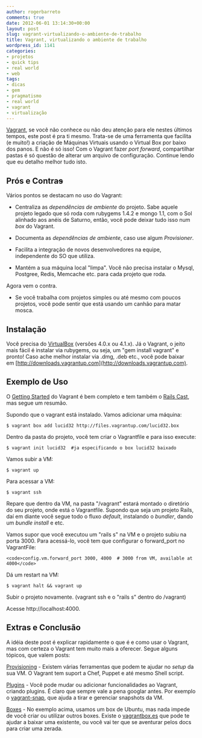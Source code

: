 ```yaml
---
author: rogerbarreto
comments: true
date: 2012-06-01 13:14:30+00:00
layout: post
slug: vagrant-virtualizando-o-ambiente-de-trabalho
title: Vagrant, virtualizando o ambiente de trabalho
wordpress_id: 1141
categories:
- projetos
- quick tips
- real world
- web
tags:
- dicas
- gem
- pragmatismo
- real world
- vagrant
- virtualização
---
```


[Vagrant](http://vagrantup.com/), se você não conhece ou não deu atenção para ele nestes últimos tempos, este post é pra ti mesmo. Trata-se de uma ferramenta que facilita (e muito!) a criação de Máquinas Virtuais usando o Virtual Box por baixo dos panos. E não é só isso! Com o Vagrant fazer _port forward_, compartilhar pastas é só questão de alterar um arquivo de configuração. Continue lendo que eu detalho melhor tudo isto.


## Prós e Contra<del>s</del>


Vários pontos se destacam no uso do Vagrant:



	
  * Centraliza as _dependências de ambiente_ do projeto. Sabe aquele projeto legado que só roda com rubygems 1.4.2 e mongo 1.1, com o Sol alinhado aos anéis de Saturno, então, você pode deixar tudo isso num _box_ do Vagrant.

	
  * Documenta as _dependências de ambiente_, caso use algum _Provisioner_.

	
  * Facilita a integração de novos desenvolvedores na equipe, independente do SO que utiliza.

	
  * Mantém a sua máquina local "limpa". Você não precisa instalar o Mysql, Postgree, Redis, Memcache etc. para cada projeto que roda.


Agora vem o contra.

	
  * Se você trabalha com projetos simples ou até mesmo com poucos projetos, você pode sentir que está usando um canhão para matar mosca.




## Instalação


Você precisa do [VirtualBox](https://www.virtualbox.org/) (versões 4.0.x ou 4.1.x). Já o Vagrant, o jeito mais fácil é instalar via rubygems, ou seja, um "gem install vagrant" e pronto! Caso ache melhor instalar via .dmg, .deb etc., você pode baixar em [http://downloads.vagrantup.com](http://downloads.vagrantup.com).


## Exemplo de Uso


O [Getting Started](http://vagrantup.com/v1/docs/getting-started/index.html) do Vagrant é bem completo e tem também o [Rails Cast](http://railscasts.com/episodes/292-virtual-machines-with-vagrant), mas segue um resumão.

Supondo que o vagrant está instalado. Vamos adicionar uma máquina:

    
    $ vagrant box add lucid32 http://files.vagrantup.com/lucid32.box


Dentro da pasta do projeto, você tem criar o Vagrantfile e para isso execute:

    
    $ vagrant init lucid32  #ja especificando o box lucid32 baixado


Vamos subir a VM:

    
    $ vagrant up


Para acessar a VM:

    
    $ vagrant ssh


Repare que dentro da VM, na pasta "/vagrant" estará montado o diretório do seu projeto, onde está o Vagrantfile. Supondo que seja um projeto Rails, daí em diante você segue todo o fluxo _default_, instalando o _bundler_, dando um _bundle install_ e etc.

Vamos supor que você executou um "rails s" na VM e o projeto subiu na porta 3000. Para acessá-lo, você tem que configurar o forward_port no VagrantFile:

    
    <code>config.vm.forward_port 3000, 4000  # 3000 from VM, available at 4000</code>


Dá um restart na VM:

    
    $ vagrant halt && vagrant up


Subir o projeto novamente. (vagrant ssh e o "rails s" dentro do /vagrant)

Acesse http://localhost:4000.


## Extras e Conclusão


A idéia deste post é explicar rapidamente o que é e como usar o Vagrant, mas com certeza o Vagrant tem muito mais a oferecer. Segue alguns tópicos, que valem posts:

[Provisioning](http://vagrantup.com/v1/docs/provisioners.html) - Existem várias ferramentas que podem te ajudar no _setup_ da sua VM. O Vagrant tem suport a Chef, Puppet e até mesmo Shell script.

[Plugins](http://vagrantup.com/v1/docs/plugins.html) - Você pode mudar ou adicionar funcionalidades ao Vagrant, criando plugins. É claro que sempre vale a pena googlar antes. Por exemplo o [vagrant-snap](https://github.com/t9md/vagrant-snap), que ajuda a tirar e gerenciar snapshots da VM.

[Boxes](http://vagrantup.com/v1/docs/boxes.html) - No exemplo acima, usamos um box de Ubuntu, mas nada impede de você criar ou utilizar outros boxes. Existe o [vagrantbox.es](http://vagrantbox.es/) que pode te ajudar a baixar uma existente, ou você vai ter que se aventurar pelos docs para criar uma zerada.
